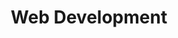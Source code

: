 ---
title: "Web Development"
linkTitle: "Web Dev"
# weight: 80
description: >
  Notes on web development, including HTML, CSS, and Javascript.
---